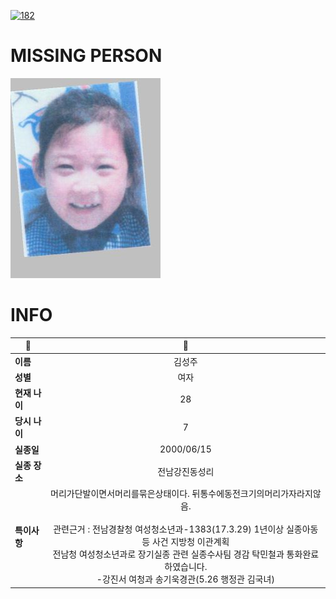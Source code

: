 [![182](https://img.shields.io/badge/%EC%8B%A4%EC%A2%85%EC%8B%A0%EA%B3%A0%EB%8A%94%20%EA%B5%AD%EB%B2%88%EC%97%86%EC%9D%B4-182-blue)](http://safe182.go.kr/index.do)

# MISSING PERSON

<img src="./missing_person.jpg">

# INFO

|🔑|💎|
|--|:--:|
|**이름**|김성주|
|**성별**|여자|
|**현재 나이**|28|
|**당시 나이**|7|
|**실종일**|2000/06/15|
|**실종 장소**|전남강진동성리|
|**특이사항**|머리가단발이면서머리를묶은상태이다.       뒤통수에동전크기의머리가자라지않음.</br></br>관련근거 : 전남경찰청 여성청소년과-1383(17.3.29) 1년이상 실종아동등 사건 지방청 이관계획</br>전남청 여성청소년과로 장기실종 관련 실종수사팀 경감 탁민철과 통화완료하였습니다.</br>-강진서 여청과 송기욱경관(5.26 행정관 김국녀)|
